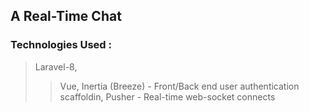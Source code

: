 ## A Real-Time Chat

### Technologies Used : 
> Laravel-8,
>> Vue, 
>> Inertia (Breeze) - Front/Back end user authentication scaffoldin,
>> Pusher - Real-time web-socket connects